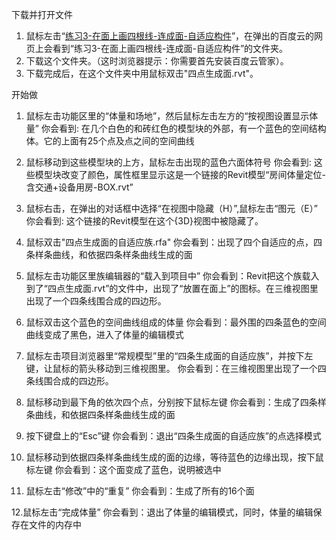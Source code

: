 下载并打开文件

1. 鼠标左击“[练习3-在面上画四根线-连成面-自适应构件](http://pan.baidu.com/s/1Pbbvo)”，在弹出的百度云的网页上会看到“练习3-在面上画四根线-连成面-自适应构件”的文件夹。
2. 下载这个文件夹。（这时浏览器提示：你需要首先安装百度云管家）。
3. 下载完成后，在这个文件夹中用鼠标双击"四点生成面.rvt"。


开始做

1. 鼠标左击功能区里的“体量和场地”，然后鼠标左击左方的“按视图设置显示体量”
你会看到: 在几个白色的和砖红色的模型块的外部，有一个蓝色的空间结构体。它的上面有25个点及点之间的空间曲线

2. 鼠标移动到这些模型块的上方，鼠标左击出现的蓝色六面体符号
你会看到: 这些模型块改变了颜色，属性框里显示这是一个链接的Revit模型“房间体量定位-含交通+设备用房-BOX.rvt”

3. 鼠标右击，在弹出的对话框中选择“在视图中隐藏（H）”,鼠标左击“图元（E）”
你会看到: 这个链接的Revit模型在这个{3D}视图中被隐藏了。

4. 鼠标双击"四点生成面的自适应族.rfa"
你会看到：出现了四个自适应的点，四条样条曲线，和依据四条样条曲线生成的面

5. 鼠标左击功能区里族编辑器的“载入到项目中”
你会看到：Revit把这个族载入到了“四点生成面.rvt”的文件中，出现了“放置在面上”的图标。在三维视图里出现了一个四条线围合成的四边形。	

6. 鼠标双击这个蓝色的空间曲线组成的体量
你会看到：最外围的四条蓝色的空间曲线变成了黑色，进入了体量的编辑模式

7. 鼠标左击项目浏览器里“常规模型”里的“四条生成面的自适应族”，并按下左键，让鼠标的箭头移动到三维视图里。
你会看到：在三维视图里出现了一个四条线围合成的四边形。

8. 鼠标移动到最下角的依次四个点，分别按下鼠标左键
你会看到：生成了四条样条曲线，和依据四条样条曲线生成的面

9. 按下键盘上的“Esc”键
你会看到：退出“四条生成面的自适应族”的点选择模式

10. 鼠标移动到依据四条样条曲线生成的面的边缘，等待蓝色的边缘出现，按下鼠标左键
你会看到：这个面变成了蓝色，说明被选中

11. 鼠标左击“修改”中的“重复”
你会看到：生成了所有的16个面

12.鼠标左击“完成体量”
你会看到：退出了体量的编辑模式，同时，体量的编辑保存在文件的内存中



